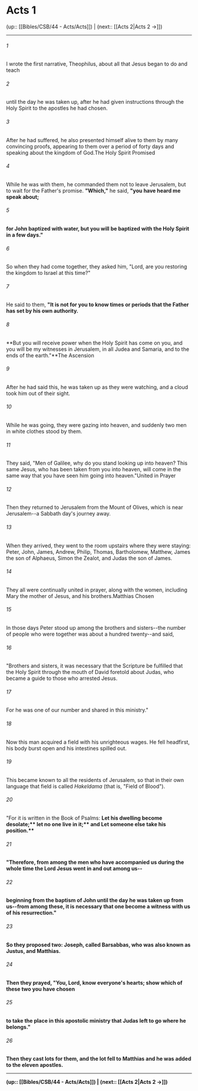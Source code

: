 # Acts 1

(up:: [[Bibles/CSB/44 - Acts/Acts]]) | (next:: [[Acts 2|Acts 2 →]])

***


###### 1 
I wrote the first narrative, Theophilus, about all that Jesus began to do and teach 

###### 2 
until the day he was taken up, after he had given instructions through the Holy Spirit to the apostles he had chosen. 

###### 3 
After he had suffered, he also presented himself alive to them by many convincing proofs, appearing to them over a period of forty days and speaking about the kingdom of God.The Holy Spirit Promised 

###### 4 
While he was with them, he commanded them not to leave Jerusalem, but to wait for the Father's promise. **"Which,"** he said, **"you have heard me speak about;** 

###### 5 
**for John baptized with water, but you will be baptized with the Holy Spirit in a few days."** 

###### 6 
So when they had come together, they asked him, "Lord, are you restoring the kingdom to Israel at this time?" 

###### 7 
He said to them, **"It is not for you to know times or periods that the Father has set by his own authority.** 

###### 8 
**But you will receive power when the Holy Spirit has come on you, and you will be my witnesses in Jerusalem, in all Judea and Samaria, and to the ends of the earth."**The Ascension 

###### 9 
After he had said this, he was taken up as they were watching, and a cloud took him out of their sight. 

###### 10 
While he was going, they were gazing into heaven, and suddenly two men in white clothes stood by them. 

###### 11 
They said, "Men of Galilee, why do you stand looking up into heaven? This same Jesus, who has been taken from you into heaven, will come in the same way that you have seen him going into heaven."United in Prayer 

###### 12 
Then they returned to Jerusalem from the Mount of Olives, which is near Jerusalem--a Sabbath day's journey away. 

###### 13 
When they arrived, they went to the room upstairs where they were staying: Peter, John, James, Andrew, Philip, Thomas, Bartholomew, Matthew, James the son of Alphaeus, Simon the Zealot, and Judas the son of James. 

###### 14 
They all were continually united in prayer, along with the women, including Mary the mother of Jesus, and his brothers.Matthias Chosen 

###### 15 
In those days Peter stood up among the brothers and sisters--the number of people who were together was about a hundred twenty--and said, 

###### 16 
"Brothers and sisters, it was necessary that the Scripture be fulfilled that the Holy Spirit through the mouth of David foretold about Judas, who became a guide to those who arrested Jesus. 

###### 17 
For he was one of our number and shared in this ministry." 

###### 18 
Now this man acquired a field with his unrighteous wages. He fell headfirst, his body burst open and his intestines spilled out. 

###### 19 
This became known to all the residents of Jerusalem, so that in their own language that field is called <em>Hakeldama</em> (that is, "Field of Blood"). 

###### 20 
"For it is written in the Book of Psalms: <b class="quote">Let his dwelling become desolate;** <b class="quote">let no one live in it;** and <b class="quote">Let someone else take his position.** 

###### 21 
"Therefore, from among the men who have accompanied us during the whole time the Lord Jesus went in and out among us-- 

###### 22 
beginning from the baptism of John until the day he was taken up from us--from among these, it is necessary that one become a witness with us of his resurrection." 

###### 23 
So they proposed two: Joseph, called Barsabbas, who was also known as Justus, and Matthias. 

###### 24 
Then they prayed, "You, Lord, know everyone's hearts; show which of these two you have chosen 

###### 25 
to take the place in this apostolic ministry that Judas left to go where he belongs." 

###### 26 
Then they cast lots for them, and the lot fell to Matthias and he was added to the eleven apostles.

***

(up:: [[Bibles/CSB/44 - Acts/Acts]]) | (next:: [[Acts 2|Acts 2 →]])
